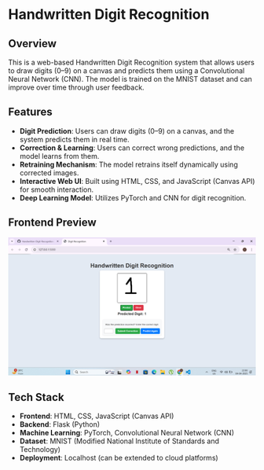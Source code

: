 # Handwritten Digit Recognition  

## Overview  
This is a web-based Handwritten Digit Recognition system that allows users to draw digits (0–9) on a canvas and predicts them using a Convolutional Neural Network (CNN). The model is trained on the MNIST dataset and can improve over time through user feedback.  

## Features  
- **Digit Prediction**: Users can draw digits (0–9) on a canvas, and the system predicts them in real time.  
- **Correction & Learning**: Users can correct wrong predictions, and the model learns from them.  
- **Retraining Mechanism**: The model retrains itself dynamically using corrected images.  
- **Interactive Web UI**: Built using HTML, CSS, and JavaScript (Canvas API) for smooth interaction.  
- **Deep Learning Model**: Utilizes PyTorch and CNN for digit recognition.  

## Frontend Preview  
![Frontend UI](frontend.png)  

## Tech Stack  
- **Frontend**: HTML, CSS, JavaScript (Canvas API)  
- **Backend**: Flask (Python)  
- **Machine Learning**: PyTorch, Convolutional Neural Network (CNN)  
- **Dataset**: MNIST (Modified National Institute of Standards and Technology)  
- **Deployment**: Localhost (can be extended to cloud platforms)  



